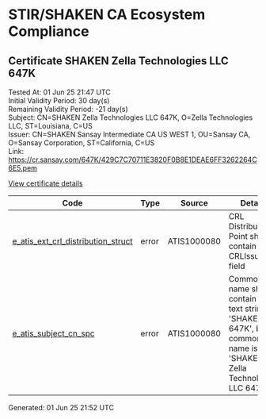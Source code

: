 # STIR/SHAKEN CA Ecosystem Compliance

## Certificate SHAKEN Zella Technologies LLC 647K

Tested At: 01 Jun 25 21:47 UTC\
Initial Validity Period: 30 day(s)\
Remaining Validity Period: -21 day(s)\
Subject: CN=SHAKEN Zella Technologies LLC 647K, O=Zella Technologies LLC, ST=Louisiana, C=US\
Issuer: CN=SHAKEN Sansay Intermediate CA US WEST 1, OU=Sansay CA, O=Sansay Corporation, ST=California, C=US\
Link: https://cr.sansay.com/647K/429C7C70711E3820F0B8E1DEAE6FF3262264C6E5.pem

[View certificate details](https://x509.io/?cert=MIIC0zCCAnmgAwIBAgIUQpx8cHEeOCDwuOHerm%2FzJiJkxuUwCgYIKoZIzj0EAwIwgYUxCzAJBgNVBAYTAlVTMRMwEQYDVQQIDApDYWxpZm9ybmlhMRswGQYDVQQKDBJTYW5zYXkgQ29ycG9yYXRpb24xEjAQBgNVBAsMCVNhbnNheSBDQTEwMC4GA1UEAwwnU0hBS0VOIFNhbnNheSBJbnRlcm1lZGlhdGUgQ0EgVVMgV0VTVCAxMB4XDTI1MDQxMTEwMDYyNFoXDTI1MDUxMTEwMDYyNFowbzELMAkGA1UEBhMCVVMxEjAQBgNVBAgMCUxvdWlzaWFuYTEfMB0GA1UECgwWWmVsbGEgVGVjaG5vbG9naWVzIExMQzErMCkGA1UEAwwiU0hBS0VOIFplbGxhIFRlY2hub2xvZ2llcyBMTEMgNjQ3SzBZMBMGByqGSM49AgEGCCqGSM49AwEHA0IABNKv%2BnoR6SrlTcbizTTzLJgsSSCTA30P4I1adJuKhfIcfUDz5XyOWDdyzsZeH%2Bd3DjzUYdOHCRXEMLsN2pCguW%2BjgdswgdgwFgYIKwYBBQUHARoECjAIoAYWBDY0N0swFwYDVR0gBBAwDjAMBgpghkgBhv8JAQEEMB0GA1UdDgQWBBQt%2FbLXRVkyBW7NNhUfsX%2F%2FlxiGBjAfBgNVHSMEGDAWgBSs05P1Q0PMCr5FWBcTfZJ83MMBRjBHBgNVHR8EQDA%2BMDygOqA4hjZodHRwczovL2F1dGhlbnRpY2F0ZS1hcGkuaWNvbmVjdGl2LmNvbS9kb3dubG9hZC92MS9jcmwwDAYDVR0TAQH%2FBAIwADAOBgNVHQ8BAf8EBAMCB4AwCgYIKoZIzj0EAwIDSAAwRQIgb8dk%2B5iR0yF0AEQbhzqHxwvWCsEHHioODQexOa3RayQCIQDXN38yGhBFhJilyEf0JFbhGlVTYK5O5GOVqV%2FzZHXI1g%3D%3D)

| Code | Type | Source | Details |
|------|------|--------|---------|
| [e_atis_ext_crl_distribution_struct](../../ISSUES/e_atis_ext_crl_distribution_struct/README.md) | error | ATIS1000080 | CRL Distribution Point shall contain a CRLIssuer field |
| [e_atis_subject_cn_spc](../../ISSUES/e_atis_subject_cn_spc/README.md) | error | ATIS1000080 | Common name shall contain the text string 'SHAKEN 647K', but common name is 'SHAKEN Zella Technologies LLC 647K' |


Generated: 01 Jun 25 21:52 UTC